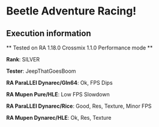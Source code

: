 # Beetle Adventure Racing! 

## Execution information


** Tested on RA 1.18.0 Crossmix 1.1.0 Performance mode **


**Rank**: SILVER


**Tester**: JeepThatGoesBoom



**RA ParaLLEl Dynarec/Gln64**: Ok, FPS Dips


**RA Mupen Pure/HLE**: Low FPS Slowdown


**RA ParaLLEl Dynarec/Rice**: Good, Res, Texture, Minor FPS


**RA Mupen Dynarec/HLE**: Ok, Res, Texture